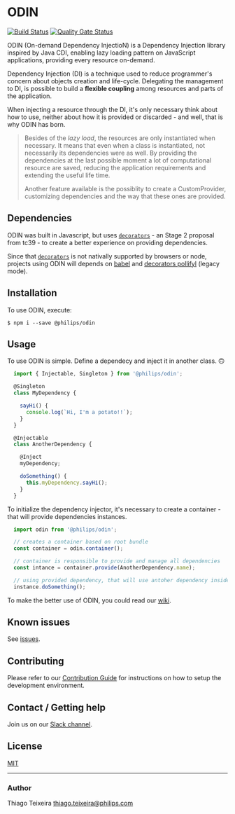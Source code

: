 # ODIN

[![Build Status](https://travis-ci.com/philips-software/odin.svg?branch=master)](https://travis-ci.com/philips-software/odin)
[![Quality Gate Status](https://sonarcloud.io/api/project_badges/measure?project=philips-software_odin&metric=alert_status)](https://sonarcloud.io/dashboard?id=philips-software_odin)

ODIN (On-demand Dependency InjectioN) is a Dependency Injection library inspired by Java CDI, enabling lazy loading pattern on JavaScript applications, providing every resource on-demand.

Dependency Injection (DI) is a technique used to reduce programmer's concern about objects creation and life-cycle. Delegating the management to DI, is possible to build a **flexible coupling** among resources and parts of the application.

When injecting a resource through the DI, it's only necessary think about how to use, neither about how it is provided or discarded - and well, that is why ODIN has born.

> Besides of the _lazy load_, the resources are only instantiated when necessary. It means that even when a class is instantiated, not necessarily its dependencies were as well. By providing the dependencies at the last possible moment a lot of computational resource are saved, reducing the application requirements and extending the useful life time.
>
> Another feature available is the possiblity to create a CustomProvider, customizing dependencies and the way that these ones are provided.


## Dependencies

ODIN was built in Javascript, but uses [`decorators`](https://github.com/tc39/proposal-decorators) - an Stage 2 proposal from tc39 - to create a better experience on providing dependencies.

Since that [`decorators`](https://github.com/tc39/proposal-decorators) is not nativally supported by browsers or node, projects using ODIN will depends on [babel](https://babeljs.io/) and [decorators pollifyl](https://babeljs.io/docs/en/babel-plugin-proposal-decorators) (legacy mode).

## Installation

To use ODIN, execute:

```
$ npm i --save @philips/odin
```

## Usage

To use ODIN is simple. Define a dependecy and inject it in another class. 🙃

```javascript
  import { Injectable, Singleton } from '@philips/odin';

  @Singleton
  class MyDependency {

    sayHi() {
      console.log(`Hi, I'm a potato!!`);
    }
  }

  @Injectable
  class AnotherDependency {

    @Inject
    myDependency;

    doSomething() {
      this.myDependency.sayHi();
    }
  }

```

To initialize the dependency injector, it's necessary to create a container - that will provide dependencies instances.

```javascript
  import odin from '@philips/odin';

  // creates a container based on root bundle
  const container = odin.container();

  // container is responsible to provide and manage all dependencies
  const intance = container.provide(AnotherDependency.name);

  // using provided dependency, that will use antoher dependency inside 
  instance.doSomething();

```

To make the better use of ODIN, you could read our [wiki](http://github.com/philips-software/odin/wiki).

## Known issues

See [issues](http://github.com/philips-software/odin/issues).

## Contributing

Please refer to our [Contribution Guide](./CONTRIBUTING.md) for instructions on how to setup the development environment.

## Contact / Getting help

Join us on our [Slack channel](https://odin-evangelists.slack.com).

## License

[MIT](./LICENSE.md)

---

### Author

Thiago Teixeira <thiago.teixeira@philips.com>
